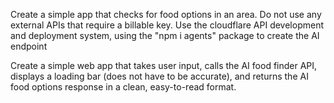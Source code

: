 Create a simple app that checks for food options in an area. Do not use any external APIs that require a billable key. Use the cloudflare API development and deployment system, using the "npm i agents" package to create the AI endpoint

Create a simple web app that takes user input, calls the AI food finder API, displays a loading bar (does not have to be accurate), and returns the AI food options response in a clean, easy-to-read format.